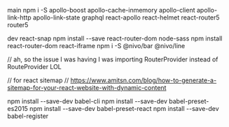 main
npm i -S apollo-boost apollo-cache-inmemory apollo-client apollo-link-http apollo-link-state graphql react-apollo react-helmet react-router5 router5 

dev
react-snap
npm install --save react-router-dom node-sass
npm install react-router-dom react-iframe
npm i -S @nivo/bar @nivo/line


// ah, so the issue I was having I was importing RouterProvider instead of RouteProvider LOL

// for react sitemap
// https://www.amitsn.com/blog/how-to-generate-a-sitemap-for-your-react-website-with-dynamic-content

npm install --save-dev babel-cli
npm install --save-dev babel-preset-es2015
npm install --save-dev babel-preset-react
npm install --save-dev babel-register

